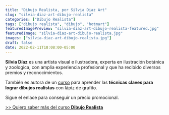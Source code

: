 ```yaml
---
title: "Dibujo Realista, por Silvia Diaz Art"
slug: "silvia-diaz-art-dibujo-realista"
categories: ["Dibujo Realista"]
tags: ["dibujo realista", "dibujo", "hotmart"]
featuredImagePreview: "silvia-diaz-art-dibujo-realista-featured.jpg"
featuredImage: "silvia-diaz-art-dibujo-realista.jpg"
images: ["silvia-diaz-art-dibujo-realista.jpg"]
draft: false
date: 2022-02-11T18:08:00-05:00
---
```


**Silvia Díaz** es una artista visual e ilustradora, experta en ilustración botánica y zoologica, con amplia experiencia profesional y que ha recibido diversos premios y reconocimientos.

También es autora de un [curso](https://akcademia.rulokoba.me/dibujo-realista/) para aprender las **técnicas claves para lograr dibujos realistas** con lápiz de grafito.

Sigue el enlace para conseguir un precio promocional.

[>> Quiero saber más del curso **Dibujo Realista**](https://akcademia.rulokoba.me/dibujo-realista/)
